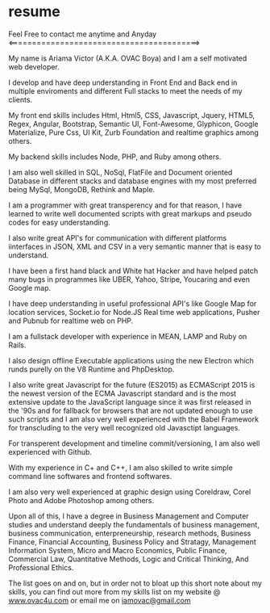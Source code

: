 # resume

Feel Free to contact me anytime and Anyday
<=========================================>

My name is Ariama Victor (A.K.A. OVAC Boya) and I am a self motivated web developer. 

I develop and have deep understanding in Front End and Back end in multiple enviroments and different Full stacks to meet the needs of my clients. 

My front end skills includes Html, Html5, CSS, Javascript, Jquery, HTML5, Regex, Angular, Bootstrap, Semantic UI, Font-Awesome, Glyphicon, Google Materialize, Pure Css, UI Kit, Zurb Foundation and realtime graphics among others. 

My backend skills includes Node, PHP, and Ruby among others. 

I am also well skilled in SQL, NoSql, FlatFile and Document oriented Database in different stacks and database engines with my most preferred being MySql, MongoDB, Rethink and Maple. 

I am a programmer with great transperency and for that reason, I have learned to write well documented scripts with great markups and pseudo codes for easy understanding. 

I also write great API's for communication with different platforms iinterfaces in JSON, XML and CSV in a very semantic manner that is easy to understand. 

I have been a first hand black and White hat Hacker and have helped patch many bugs in programmes like UBER, Yahoo, Stripe, Youcaring and even Google map. 

I have deep understanding in useful professional API's like Google Map for location services, Socket.io for Node.JS Real time web applications, Pusher and Pubnub for realtime web on PHP. 

I am a fullstack developer with experience in MEAN, LAMP and Ruby on Rails. 

I also design offline Executable applications using the new Electron which runds purelly on the V8 Runtime and PhpDesktop. 

I also write great Javascript for the future (ES2015) as ECMAScript 2015 is the newest version of the ECMA Javascript standard and is the most extensive update to the JavaScript language since it was first released in the '90s and for fallback for browsers that are not updated enough to use such scripts and I am also very well experienced with the Babel Framework for transcluding to the very well recognized old Javasctipt languages. 

For transperent development and timeline commit/versioning, I am also well experienced with Github. 

With my experience in C+ and C++, I am also skilled to write simple command line softwares and frontend softwares. 

I am also very well experienced at graphic design using Coreldraw, Corel Photo and Adobe Photoshop among others. 

Upon all of this, I have a degree in Business Management and Computer studies and understand deeply the fundamentals of business management, business communication, enterpreneurship, research methods, Business Finance, Financial Accounting, Business Policy and Stratagy, Management Information System, Micro and Macro Economics, Public Finance, Commercial Law, Quantitative Methods, Logic and Critical Thinking, And Professional Ethics. 

The list goes on and on, but in order not to bloat up this short note about my skills, you can find out more from my skills list on my website @ www.ovac4u.com or email me on iamovac@gmail.com
